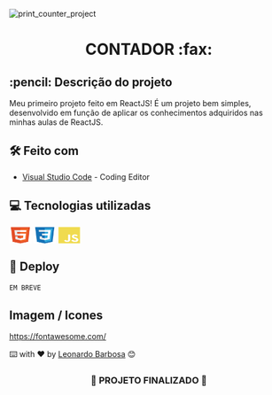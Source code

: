 ![print_counter_project](https://user-images.githubusercontent.com/87662269/197846644-ad6023c2-3bbf-4d0d-8180-73b5a431e18c.PNG)


<h1 align="center">
 CONTADOR :fax:
</h1>

<h2>
  :pencil: Descrição do projeto
</h2>

<p>
Meu primeiro projeto feito em ReactJS! É um projeto bem simples, desenvolvido em função de aplicar os conhecimentos adquiridos nas minhas aulas de ReactJS.
</p>

## 🛠️ Feito com
* [Visual Studio Code](https://code.visualstudio.com) - Coding Editor

## 💻 Tecnologias utilizadas
<div display="flex">
  <img align="center" alt="leo-HTML" height="30" width="40" src="https://raw.githubusercontent.com/devicons/devicon/master/icons/html5/html5-original.svg">
 <img align="center" alt="leo-CSS" height="30" width="40" src="https://raw.githubusercontent.com/devicons/devicon/master/icons/css3/css3-original.svg">
 <img align="center" alt="leo-Js" height="30" width="40" src="https://raw.githubusercontent.com/devicons/devicon/master/icons/javascript/javascript-plain.svg">
</div>

## :link: Deploy

```
EM BREVE
```

## Imagem / Icones

https://fontawesome.com/

⌨️ with ❤️ by [Leonardo Barbosa](https://github.com/leonardojpereira) 😊

<h3 align="center">
  
  :construction: PROJETO FINALIZADO :construction:
  
</h3>
